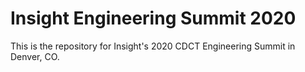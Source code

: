 # Insight Engineering Summit 2020

This is the repository for Insight's 2020 CDCT Engineering Summit in Denver, CO.
